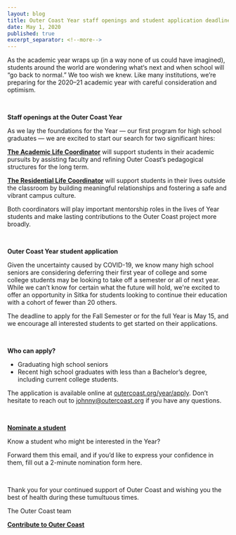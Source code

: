 ```yaml
---
layout: blog
title: Outer Coast Year staff openings and student application deadline
date: May 1, 2020
published: true
excerpt_separator: <!--more-->
---
```


As the academic year wraps up (in a way none of us could have imagined), students around the world are wondering what‘s next and when school will “go back to normal.” We too wish we knew. Like many institutions, we’re preparing for the 2020–21 academic year with careful consideration and optimism.

<!--more-->

 <br>

<strong>Staff openings at the Outer Coast Year</strong>

As we lay the foundations for the Year — our first program for high school graduates —  we are excited to start our search for two significant hires:

<strong>[The Academic Life Coordinator](https://docs.google.com/document/d/1epkgNI1le5iWEtgpbrKKX8zEzo9UMsJhrREu_9rcWR0/edit)</strong> will support students in their academic pursuits by assisting faculty and refining Outer Coast’s pedagogical structures for the long term.

<strong>[The Residential Life Coordinator](https://docs.google.com/document/d/1KcfmbXKztxfmpBzblRpu1axEgIz_gR7DdpaId0vvZYA/edit)</strong> will support students in their lives outside the classroom by building meaningful relationships and fostering a safe and vibrant campus culture.

Both coordinators will play important mentorship roles in the lives of Year students and make lasting contributions to the Outer Coast project more broadly.

 <br>

<strong>Outer Coast Year student application</strong>

Given the uncertainty caused by COVID-19, we know many high school seniors are considering deferring their first year of college and some college students may be looking to take off a semester or all of next year. While we can’t know for certain what the future will hold, we're excited to offer an opportunity in Sitka for students looking to continue their education with a cohort of fewer than 20 others.

The deadline to apply for the Fall Semester or for the full Year is May 15, and we encourage all interested students to get started on their applications.

 <br>

<strong>Who can apply?</strong>

- Graduating high school seniors
- Recent high school graduates with less than a Bachelor’s degree, including current college students.

The application is available online at [outercoast.org/year/apply](http://outercoast.org/year/apply/). Don’t hesitate to reach out to [johnny@outercoast.org](https://mail.google.com/mail/u/0/?view=cm&fs=1&tf=1&source=mailto&to=Johnny@outercoast.org) if you have any questions.

 <br>

<strong>[Nominate a student](http://outercoast.org/year/nominate/)</strong>

Know a student who might be interested in the Year? 

Forward them this email, and if you’d like to express your confidence in them, fill out a 2-minute nomination form here. 

 <br>

Thank you for your continued support of Outer Coast and wishing you the best of health during these tumultuous times.

 

The Outer Coast team

<strong>[Contribute to Outer Coast](http://outercoast.org/contribute/)</strong>
